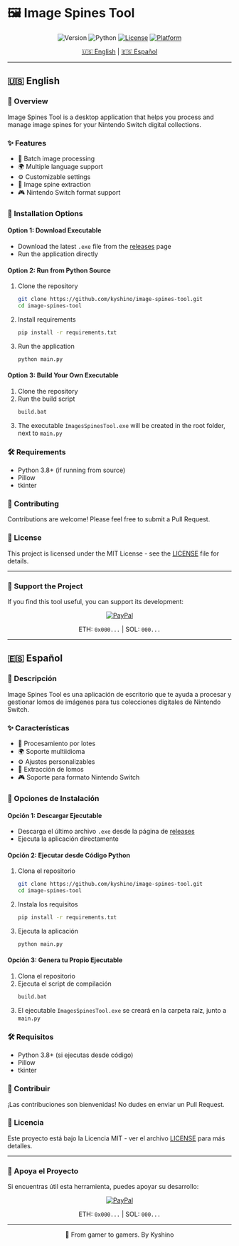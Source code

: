 # 🖼️ Image Spines Tool

<div align="center">

![Version](https://img.shields.io/badge/version-0.5_beta-blue)
![Python](https://img.shields.io/badge/Python-3.8+-green.svg)
[![License](https://img.shields.io/badge/license-MIT-blue.svg)](LICENSE)
[![Platform](https://img.shields.io/badge/platform-Nintendo%20Switch-red.svg)]()

[🇺🇸 English](#english) | [🇪🇸 Español](#español)

</div>

---

## <a name="english"></a>🇺🇸 English

### 📝 Overview
Image Spines Tool is a desktop application that helps you process and manage image spines for your Nintendo Switch digital collections.

### ✨ Features
- 🔄 Batch image processing
- 🌍 Multiple language support
- ⚙️ Customizable settings
- 🎨 Image spine extraction
- 🎮 Nintendo Switch format support

### 🚀 Installation Options

#### Option 1: Download Executable
- Download the latest `.exe` file from the [releases](https://github.com/kyshino/image-spines-tool/releases) page
- Run the application directly

#### Option 2: Run from Python Source
1. Clone the repository
    ```bash
    git clone https://github.com/kyshino/image-spines-tool.git
    cd image-spines-tool
    ```
2. Install requirements
    ```bash
    pip install -r requirements.txt
    ```
3. Run the application
    ```bash
    python main.py
    ```

#### Option 3: Build Your Own Executable
1. Clone the repository
2. Run the build script
    ```bash
    build.bat
    ```
3. The executable `ImagesSpinesTool.exe` will be created in the root folder, next to `main.py`

### 🛠️ Requirements
- Python 3.8+ (if running from source)
- Pillow
- tkinter

### 🤝 Contributing
Contributions are welcome! Please feel free to submit a Pull Request.

### 📜 License
This project is licensed under the MIT License - see the [LICENSE](LICENSE) file for details.

---

### 💖 Support the Project

If you find this tool useful, you can support its development:

<div align="center">

[![PayPal](https://img.shields.io/badge/PayPal-00457C?style=for-the-badge&logo=paypal&logoColor=white)](https://paypal.me/kyshino)

ETH: `0x000...` | SOL: `000...`

</div>

---

## <a name="español"></a>🇪🇸 Español

### 📝 Descripción
Image Spines Tool es una aplicación de escritorio que te ayuda a procesar y gestionar lomos de imágenes para tus colecciones digitales de Nintendo Switch.

### ✨ Características
- 🔄 Procesamiento por lotes
- 🌍 Soporte multiidioma
- ⚙️ Ajustes personalizables
- 🎨 Extracción de lomos
- 🎮 Soporte para formato Nintendo Switch

### 🚀 Opciones de Instalación

#### Opción 1: Descargar Ejecutable
- Descarga el último archivo `.exe` desde la página de [releases](https://github.com/kyshino/image-spines-tool/releases)
- Ejecuta la aplicación directamente

#### Opción 2: Ejecutar desde Código Python
1. Clona el repositorio
    ```bash
    git clone https://github.com/kyshino/image-spines-tool.git
    cd image-spines-tool
    ```
2. Instala los requisitos
    ```bash
    pip install -r requirements.txt
    ```
3. Ejecuta la aplicación
    ```bash
    python main.py
    ```

#### Opción 3: Genera tu Propio Ejecutable
1. Clona el repositorio
2. Ejecuta el script de compilación
    ```bash
    build.bat
    ```
3. El ejecutable `ImagesSpinesTool.exe` se creará en la carpeta raíz, junto a `main.py`

### 🛠️ Requisitos
- Python 3.8+ (si ejecutas desde código)
- Pillow
- tkinter

### 🤝 Contribuir
¡Las contribuciones son bienvenidas! No dudes en enviar un Pull Request.

### 📜 Licencia
Este proyecto está bajo la Licencia MIT - ver el archivo [LICENSE](LICENSE) para más detalles.

---

### 💖 Apoya el Proyecto

Si encuentras útil esta herramienta, puedes apoyar su desarrollo:

<div align="center">

[![PayPal](https://img.shields.io/badge/PayPal-00457C?style=for-the-badge&logo=paypal&logoColor=white)](https://paypal.me/kyshino)

ETH: `0x000...` | SOL: `000...`

</div>

---

<div align="center">
👾 From gamer to gamers. By Kyshino
</div> 